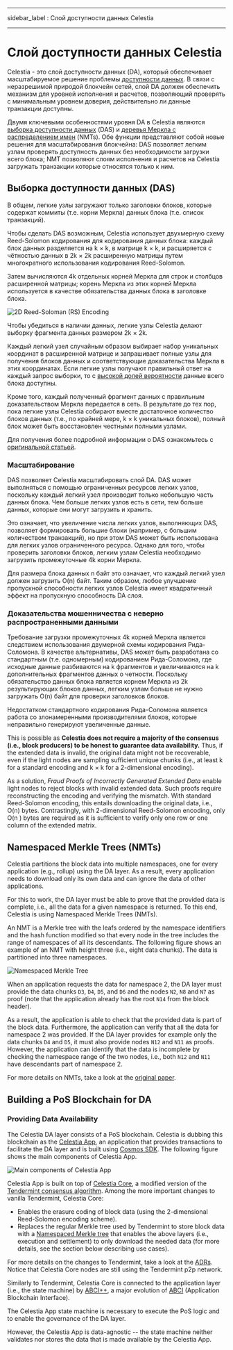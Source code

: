 - - -
sidebar_label : Слой доступности данных Celestia
- - -

# Слой доступности данных Celestia

Celestia - это слой доступности данных (DA), который обеспечивает масштабируемое решение проблемы [ доступности данных](https://coinmarketcap.com/alexandria/article/what-is-data-availability). В связи с неразрешимой природой блокчейн сетей, слой DA должен обеспечить механизм для уровней исполнения и расчетов, позволяющий проверять с минимальным уровнем доверия, действительно ли данные транзакции доступны.

Двумя ключевыми особенностями уровня DA в Celestia являются [выборка доступности данных](https://blog.celestia.org/celestia-mvp-release-data-availability-sampling-light-clients/) (DAS) и [ деревья Меркла с распределением имен](https://github.com/celestiaorg/nmt) (NMTs). Обе функции представляют собой новые решения для масштабирования блокчейна: DAS позволяет легким узлам проверять доступность данных без необходимости загрузки всего блока; NMT позволяют слоям исполнения и расчетов на Celestia загружать транзакции которые относятся только к ним.

## Выборка доступности данных (DAS)

В общем, легкие узлы загружают только заголовки блоков, которые содержат коммиты (т.е. корни Меркла) данных блока (т.е. список транзакций).

Чтобы сделать DAS возможным, Celestia использует двухмерную схему Reed-Solomon кодирования для кодирования данных блока: каждый блок данных разделяется на k × k, в матрице k × k, и расширяется с чётностью данных в 2k × 2k расширенную матрицы путем многократного использования кодирования Reed-Solomon.

Затем вычисляются 4k отдельных корней Меркла для строк и столбцов расширенной матрицы; корень Меркла из этих корней Меркла используется в качестве обязательства данных блока в заголовке блока.

![2D Reed-Soloman (RS) Encoding](/img/concepts/reed-solomon-encoding.png)

Чтобы убедиться в наличии данных, легкие узлы Celestia делают выборку фрагмента данных размером 2k × 2k.

Каждый легкий узел случайным образом выбирает набор уникальных координат в расширенной матрице и запрашивает полные узлы для получения блоков данных и соответствующие доказательства Меркла в этих координатах. Если легкие узлы получают правильный ответ на каждый запрос выборки, то с [высокой долей вероятности](https://github.com/celestiaorg/celestia-node/issues/805#issuecomment-1150081075) данные всего блока доступны.

Кроме того, каждый полученный фрагмент данных с правильным доказательством Меркла передается в сеть. В результате до тех пор, пока легкие узлы Celestia собирают вместе достаточное количество блоков данных (т.е., по крайней мере, k × k уникальных блоков), полный блок может быть восстановлен честными полными узлами.

Для получения более подробной информации о DAS ознакомьтесь с [оригинальной статьей](https://arxiv.org/abs/1809.09044).

### Масштабирование

DAS позволяет Celestia масштабировать слой DA. DAS может выполняться с помощью ограниченных ресурсов легких узлов, поскольку каждый легкий узел производит только небольшую часть данных блока. Чем больше легких узлов есть в сети, тем больше данных, которые они могут загрузить и хранить.

Это означает, что увеличение числа легких узлов, выполняющих DAS, позволяет формировать большие блоки (например, с большим количеством транзакций), но при этом DAS может быть использована для легких узлов ограниченного ресурса. Однако для того, чтобы проверить заголовки блоков, легким узлам Celestia необходимо загрузить промежуточные 4k корни Меркла.

Для размера блока данных n байт это означает, что каждый легкий узел должен загрузить O(n) байт. Таким образом, любое улучшение пропускной способности легких узлов Celestia имеет квадратичный эффект на пропускную способность DA слоя.

### Доказательства мошенничества с неверно распространенными данными

Требование загрузки промежуточных 4k корней Меркла является следствием использования двумерной схемы кодирования Рида-Соломона. В качестве альтернативы, DAS может быть разработана со стандартным (т.е. одномерным) кодированием Рида-Соломона, где исходные данные разбиваются на k фрагментов и увеличиваются на k дополнительных фрагментов данных о четности. Поскольку обязательство данных блока является корнем Меркла из 2k результирующих блоков данных, легким узлам больше не нужно загружать O(n) байт для проверки заголовков блоков.

Недостатком стандартного кодирования Рида-Соломона является работа со злонамеренными производителями блоков, которые неправильно генерируют увеличенные данные.

This is possible as __Celestia does not require a majority of the consensus (i.e., block producers) to be honest to guarantee data availability.__ Thus, if the extended data is invalid, the original data might not be recoverable, even if the light nodes are sampling sufficient unique chunks (i.e., at least k for a standard encoding and k × k for a 2-dimensional encoding).

As a solution, _Fraud Proofs of Incorrectly Generated Extended Data_ enable light nodes to reject blocks with invalid extended data. Such proofs require reconstructing the encoding and verifying the mismatch. With standard Reed-Solomon encoding, this entails downloading the original data, i.e., O(n) bytes. Contrastingly, with 2-dimensional Reed-Solomon encoding, only O(n ) bytes are required as it is sufficient to verify only one row or one column of the extended matrix.

## Namespaced Merkle Trees (NMTs)

Celestia partitions the block data into multiple namespaces, one for every application (e.g., rollup) using the DA layer. As a result, every application needs to download only its own data and can ignore the data of other applications.

For this to work, the DA layer must be able to prove that the provided data is complete, i.e., all the data for a given namespace is returned. To this end, Celestia is using Namespaced Merkle Trees (NMTs).

An NMT is a Merkle tree with the leafs ordered by the namespace identifiers and the hash function modified so that every node  in the tree includes the range of namespaces of all its descendants. The following figure shows an example of an NMT with height three (i.e., eight data chunks). The data is partitioned into three namespaces.

![Namespaced Merkle Tree](/img/concepts/nmt.png)

When an application requests the data for namespace 2, the DA layer must provide the data chunks `D3`, `D4`, `D5`, and `D6` and the nodes `N2`, `N8` and `N7` as proof (note that the application already has the root `N14` from the block header).

As a result, the application is able to check that the provided data is part of the block data. Furthermore, the application can verify that all the data for namespace 2 was provided. If the DA layer provides for example only the data chunks `D4` and `D5`, it must also provide nodes `N12` and `N11` as proofs. However, the application can identify that the data is incomplete by checking the namespace range of the two nodes, i.e., both `N12` and `N11` have descendants part of namespace 2.

For more details on NMTs, take a look at the [original paper](https://arxiv.org/abs/1905.09274).

## Building a PoS Blockchain for DA

### Providing Data Availability

The Celestia DA layer consists of a PoS blockchain. Celestia is dubbing this blockchain as the [Celestia App](https://github.com/celestiaorg/celestia-app), an application that provides transactions to facilitate the DA layer and is built using [Cosmos SDK](https://docs.cosmos.network/v0.44/). The following figure shows the main components of Celestia App.

![Main components of Celestia App](/img/concepts/celestia-app.png)

Celestia App is built on top of [Celestia Core](https://github.com/celestiaorg/celestia-core), a modified version of the [Tendermint consensus algorithm](https://arxiv.org/abs/1807.04938). Among the more important changes to vanilla Tendermint, Celestia Core:

- Enables the erasure coding of block data (using the 2-dimensional Reed-Solomon encoding scheme).
- Replaces the regular Merkle tree used by Tendermint to store block data with a [Namespaced Merkle tree](https://github.com/celestiaorg/nmt) that enables the above layers (i.e., execution and settlement) to only download the needed data (for more details, see the section below describing use cases).

For more details on the changes to Tendermint, take a look at the [ADRs](https://github.com/celestiaorg/celestia-core/tree/v0.34.x-celestia/docs/celestia-architecture). Notice that Celestia Core nodes are still using the Tendermint p2p network.

Similarly to Tendermint, Celestia Core is connected to the application layer (i.e., the state machine) by [ABCI++](https://github.com/tendermint/tendermint/tree/master/spec/abci%2B%2B), a major evolution of [ABCI](https://github.com/tendermint/tendermint/tree/master/spec/abci) (Application Blockchain Interface).

The Celestia App state machine is necessary to execute the PoS logic and to enable the governance of the DA layer.

However, the Celestia App is data-agnostic -- the state machine neither validates nor stores the data that is made available by the Celestia App.

